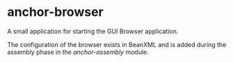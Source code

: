 # anchor-browser

A small application for starting the GUI Browser application.

The configuration of the browser exists in BeanXML and is added
during the assembly phase in the *anchor-assembly* module.